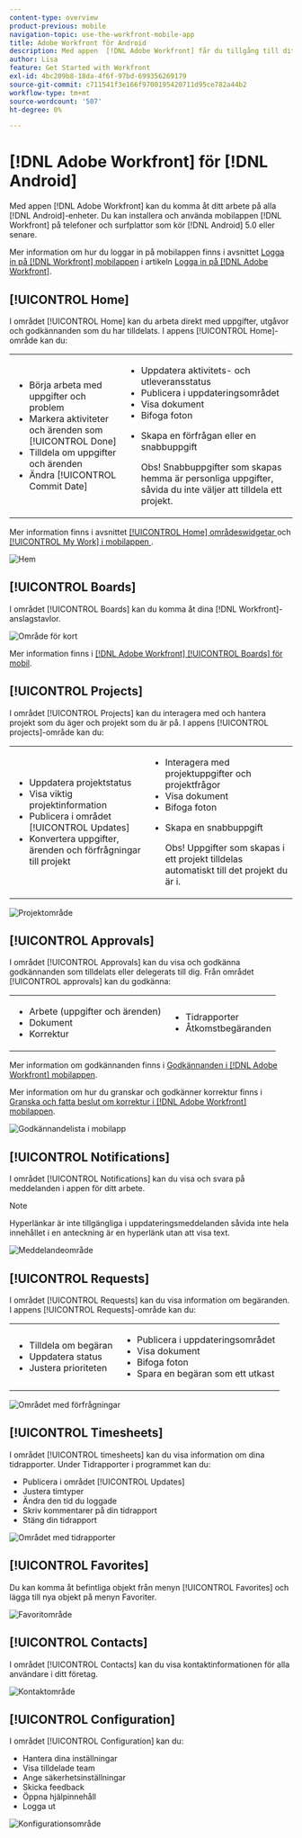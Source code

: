 ```yaml
---
content-type: overview
product-previous: mobile
navigation-topic: use-the-workfront-mobile-app
title: Adobe Workfront för Android
description: Med appen  [!DNL Adobe Workfront] får du tillgång till ditt arbete på alla Android-enheter. Du kan installera och använda  [!DNL Workfront] mobilappen på telefoner och surfplattor med Android 5.0 eller senare.
author: Lisa
feature: Get Started with Workfront
exl-id: 4bc209b8-18da-4f6f-97bd-699356269179
source-git-commit: c711541f3e166f9700195420711d95ce782a44b2
workflow-type: tm+mt
source-wordcount: '507'
ht-degree: 0%

---
```


# [!DNL Adobe Workfront] för [!DNL Android]

Med appen [!DNL Adobe Workfront] kan du komma åt ditt arbete på alla [!DNL Android]-enheter. Du kan installera och använda mobilappen [!DNL Workfront] på telefoner och surfplattor som kör [!DNL Android] 5.0 eller senare.

Mer information om hur du loggar in på mobilappen finns i avsnittet [Logga in på  [!DNL Workfront] mobilappen](../../../workfront-basics/manage-your-account-and-profile/managing-your-workfront-account/log-in-to-workfront.md#log) i artikeln [Logga in på [!DNL Adobe Workfront]](../../../workfront-basics/manage-your-account-and-profile/managing-your-workfront-account/log-in-to-workfront.md).

## [!UICONTROL Home]

I området [!UICONTROL Home] kan du arbeta direkt med uppgifter, utgåvor och godkännanden som du har tilldelats. I appens [!UICONTROL Home]-område kan du:

<table style="table-layout:auto"> 
 <col> 
 <col> 
 <tbody> 
  <tr> 
   <td> 
    <ul> 
     <li>Börja arbeta med uppgifter och problem</li> 
     <li>Markera aktiviteter och ärenden som [!UICONTROL Done]</li> 
     <li>Tilldela om uppgifter och ärenden</li> 
     <li>Ändra [!UICONTROL Commit Date]</li> 
    </ul> </td> 
   <td> 
    <ul> 
     <li>Uppdatera aktivitets- och utleveransstatus</li> 
     <li>Publicera i uppdateringsområdet</li> 
     <li>Visa dokument</li> 
     <li>Bifoga foton</li> 
     <li> <p>Skapa en förfrågan eller en snabbuppgift</p> <p>Obs! Snabbuppgifter som skapas hemma är personliga uppgifter, såvida du inte väljer att tilldela ett projekt.</p> </li> 
    </ul> </td> 
  </tr> 
 </tbody> 
</table>

Mer information finns i avsnittet [[!UICONTROL Home] områdeswidgetar ](../../../workfront-basics/mobile-apps/using-the-workfront-mobile-app/home-area-widgets-mobile.md) och [[!UICONTROL My Work] i mobilappen ](../../../workfront-basics/mobile-apps/using-the-workfront-mobile-app/my-work-section-mobile.md).

![Hem](assets/mobile-home-area.png)

## [!UICONTROL Boards]

I området [!UICONTROL Boards] kan du komma åt dina [!DNL Workfront]-anslagstavlor.

![Område för kort](assets/mobile-all-boards-displayed.png)

Mer information finns i [[!DNL Adobe Workfront] [!UICONTROL Boards] för mobil](/help/quicksilver/workfront-basics/mobile-apps/using-the-workfront-mobile-app/mobile-boards.md).

## [!UICONTROL Projects]

I området [!UICONTROL Projects] kan du interagera med och hantera projekt som du äger och projekt som du är på. I appens [!UICONTROL projects]-område kan du:

<table style="table-layout:auto"> 
 <col> 
 <col> 
 <tbody> 
  <tr> 
   <td> 
    <ul> 
     <li>Uppdatera projektstatus</li> 
     <li>Visa viktig projektinformation</li> 
     <li>Publicera i området [!UICONTROL Updates]</li> 
     <li>Konvertera uppgifter, ärenden och förfrågningar till projekt</li> 
    </ul> </td> 
   <td> 
    <ul> 
     <li>Interagera med projektuppgifter och projektfrågor</li> 
     <li>Visa dokument</li> 
     <li>Bifoga foton</li> 
     <li> <p>Skapa en snabbuppgift</p> <p>Obs! Uppgifter som skapas i ett projekt tilldelas automatiskt till det projekt du är i. </p> </li> 
    </ul> </td> 
  </tr> 
 </tbody> 
</table>

![Projektområde](assets/mobile-projects-area.png)

## [!UICONTROL Approvals]

I området [!UICONTROL Approvals] kan du visa och godkänna godkännanden som tilldelats eller delegerats till dig. Från området [!UICONTROL approvals] kan du godkänna:

<table style="table-layout:auto">
 <col>
 <col>
 <tbody>
  <tr>
   <td>
    <ul>
     <li>Arbete (uppgifter och ärenden)</li>
     <li>Dokument</li>
     <li>Korrektur </li>
    </ul> </td>
   <td>
    <ul>
     <li>Tidrapporter</li>
     <li>Åtkomstbegäranden</li>
    </ul> </td>
  </tr>
 </tbody>
</table>

Mer information om godkännanden finns i [Godkännanden i  [!DNL Adobe Workfront] mobilappen](../../../workfront-basics/mobile-apps/using-the-workfront-mobile-app/approvals-in-mobile-app.md).

Mer information om hur du granskar och godkänner korrektur finns i [Granska och fatta beslut om korrektur i  [!DNL Adobe Workfront] mobilappen](../../../workfront-basics/mobile-apps/using-the-workfront-mobile-app/work-with-proofs-in-mobile-app.md).

![Godkännandelista i mobilapp](assets/mobile-approvals-adobe-350x574.png)

## [!UICONTROL Notifications]

I området [!UICONTROL Notifications] kan du visa och svara på meddelanden i appen för ditt arbete.

>[!NOTE]
>Hyperlänkar är inte tillgängliga i uppdateringsmeddelanden såvida inte hela innehållet i en anteckning är en hyperlänk utan att visa text.

![Meddelandeområde](assets/mobile-notifications-area.png)

## [!UICONTROL Requests]

I området [!UICONTROL Requests] kan du visa information om begäranden. I appens [!UICONTROL Requests]-område kan du:

<table style="table-layout:auto">
 <col>
 <col>
 <tbody>
  <tr>
   <td>
    <ul>
     <li>Tilldela om begäran</li>
     <li>Uppdatera status</li>
     <li>Justera prioriteten</li>
    </ul> </td>
   <td>
    <ul>
     <li>Publicera i uppdateringsområdet</li>
     <li>Visa dokument</li>
     <li>Bifoga foton</li>
     <li>Spara en begäran som ett utkast</li>
    </ul> </td>
  </tr>
 </tbody>
</table>

![Området med förfrågningar](assets/mobile-requests-area.png)

## [!UICONTROL Timesheets]

I området [!UICONTROL timesheets] kan du visa information om dina tidrapporter. Under Tidrapporter i programmet kan du:

* Publicera i området [!UICONTROL Updates]
* Justera timtyper
* Ändra den tid du loggade
* Skriv kommentarer på din tidrapport
* Stäng din tidrapport

![Området med tidrapporter](assets/mobile-timesheets-area.png)

## [!UICONTROL Favorites]

Du kan komma åt befintliga objekt från menyn [!UICONTROL Favorites] och lägga till nya objekt på menyn Favoriter.

![Favoritområde](assets/mobile-favorites-area.png)

## [!UICONTROL Contacts]

I området [!UICONTROL Contacts] kan du visa kontaktinformationen för alla användare i ditt företag.

![Kontaktområde](assets/mobile-contacts-area.png)

## [!UICONTROL Configuration]

I området [!UICONTROL Configuration] kan du:

* Hantera dina inställningar
* Visa tilldelade team
* Ange säkerhetsinställningar
* Skicka feedback
* Öppna hjälpinnehåll
* Logga ut

![Konfigurationsområde](assets/android-configuration-area.png)
